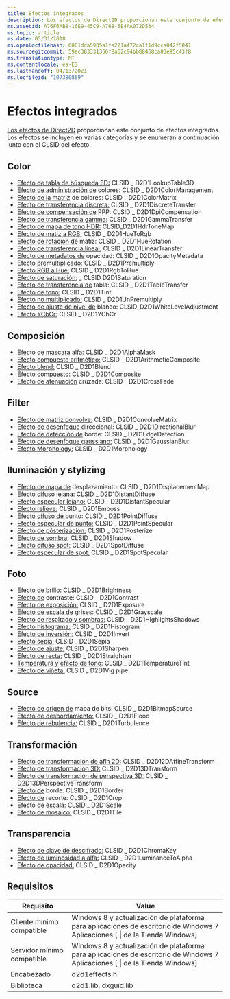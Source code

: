 ```yaml
---
title: Efectos integrados
description: Los efectos de Direct2D proporcionan este conjunto de efectos integrados.
ms.assetid: A76F6AB8-16E9-45C9-A768-5E4AA072D534
ms.topic: article
ms.date: 05/31/2018
ms.openlocfilehash: 6001dda5985a1fa221a472ca1f1d9cca042f5041
ms.sourcegitcommit: 59ec383331366f8a62c94bb88468ca03e95c43f8
ms.translationtype: MT
ms.contentlocale: es-ES
ms.lasthandoff: 04/13/2021
ms.locfileid: "107380869"
---
```

# <a name="built-in-effects"></a>Efectos integrados

[Los efectos de Direct2D](effects-overview.md) proporcionan este conjunto de efectos integrados. Los efectos se incluyen en varias categorías y se enumeran a continuación junto con el CLSID del efecto.

## <a name="color"></a>Color

-   [Efecto de tabla de búsqueda 3D:](3d-lookup-table-effect.md) CLSID \_ D2D1LookupTable3D
-   [Efecto de administración de](color-management.md) colores: CLSID \_ D2D1ColorManagement
-   [Efecto de la matriz](color-matrix.md) de colores: CLSID \_ D2D1ColorMatrix
-   [Efecto de transferencia discreta:](discrete-transfer.md) CLSID \_ D2D1DiscreteTransfer
-   [Efecto de compensación de](dpi-compensation.md) PPP: CLSID \_ D2D1DpiCompensation
-   [Efecto de transferencia gamma:](gamma-transfer.md) CLSID \_ D2D1GammaTransfer
-   [Efecto de mapa de tono HDR:](hdr-tone-map-effect.md) CLSID_D2D1HdrToneMap
-   [Efecto de matiz a RGB:](hue-to-rgb-effect.md) CLSID \_ D2D1HueToRgb
-   [Efecto de rotación de](hue-rotate.md) matiz: CLSID \_ D2D1HueRotation
-   [Efecto de transferencia lineal:](linear-transfer.md) CLSID \_ D2D1LinearTransfer
-   [Efecto de metadatos de](opacity-metadata-effect.md) opacidad: CLSID \_ D2D1OpacityMetadata
-   [Efecto premultiplicado:](premultiply.md) CLSID \_ D2D1Premultiply
-   [Efecto RGB a Hue:](rgb-to-hue-effect.md) CLSID \_ D2D1RgbToHue
-   [Efecto de saturación:](saturation.md) \_ CLSID D2D1Saturation
-   [Efecto de transferencia de](table-transfer.md) tabla: CLSID \_ D2D1TableTransfer
-   [Efecto de tono:](tint-effect.md) CLSID \_ D2D1Tint
-   [Efecto no multiplicado:](unpremultiply.md) CLSID \_ D2D1UnPremultiply
-   [Efecto de ajuste de nivel de](white-level-adjustment-effect.md) blanco: CLSID_D2D1WhiteLevelAdjustment
-   [Efecto YCbCr:](ycbcr-effect.md) CLSID \_ D2D1YCbCr

## <a name="composition"></a>Composición

-   [Efecto de máscara alfa:](alpha-mask-effect.md) CLSID \_ D2D1AlphaMask
-   [Efecto compuesto aritmético:](arithmetic-composite.md) CLSID \_ D2D1ArithmeticComposite
-   [Efecto blend:](blend.md) CLSID \_ D2D1Blend
-   [Efecto compuesto:](composite.md) CLSID \_ D2D1Composite
-   [Efecto de atenuación](cross-fade-effect.md) cruzada: CLSID \_ D2D1CrossFade

## <a name="filter"></a>Filter

-   [Efecto de matriz convolve:](convolve-matrix.md) CLSID \_ D2D1ConvolveMatrix
-   [Efecto de desenfoque](directional-blur.md) direccional: CLSID \_ D2D1DirectionalBlur
-   [Efecto de detección de](edge-detection-effect.md) borde: CLSID \_ D2D1EdgeDetection
-   [Efecto de desenfoque gaussiano:](gaussian-blur.md) CLSID \_ D2D1GaussianBlur
-   [Efecto Morphology:](morphology.md) CLSID \_ D2D1Morphology

## <a name="lighting-and-stylizing"></a>Iluminación y stylizing

-   [Efecto de mapa de](displacement-map.md) desplazamiento: CLSID \_ D2D1DisplacementMap
-   [Efecto difuso lejana:](distant-diffuse.md) CLSID \_ D2D1DistantDiffuse
-   [Efecto especular lejano:](distant-specular.md) CLSID \_ D2D1DistantSpecular
-   [Efecto relieve:](emboss-effect.md) CLSID \_ D2D1Emboss
-   [Efecto difuso de](point-diffuse-lighting.md) punto: CLSID \_ D2D1PointDiffuse
-   [Efecto especular de punto:](point-specular.md) CLSID \_ D2D1PointSpecular
-   [Efecto de pósterización:](posterize-effect.md) CLSID \_ D2D1Posterize
-   [Efecto de sombra:](drop-shadow.md) CLSID \_ D2D1Shadow
-   [Efecto difuso spot:](diffuse-lighting.md) CLSID \_ D2D1SpotDiffuse
-   [Efecto especular de spot:](specular-lighting.md) CLSID \_ D2D1SpotSpecular

## <a name="photo"></a>Foto

-   [Efecto de brillo:](brightness.md) CLSID \_ D2D1Brightness
-   [Efecto de](contrast-effect.md) contraste: CLSID \_ D2D1Contrast
-   [Efecto de exposición:](exposure-effect.md) CLSID \_ D2D1Exposure
-   [Efecto de escala de](grayscale-effect.md) grises: CLSID \_ D2D1Grayscale
-   [Efecto de resaltado y sombras:](highlights-and-shadows-effect.md) CLSID \_ D2D1HighlightsShadows
-   [Efecto histograma:](histogram.md) CLSID \_ D2D1Histogram
-   [Efecto de inversión:](invert-effect.md) CLSID \_ D2D1Invert
-   [Efecto sepia:](sepia-effect.md) CLSID \_ D2D1Sepia
-   [Efecto de ajuste:](sharpen-effect.md) CLSID \_ D2D1Sharpen
-   [Efecto de recta:](straighten-effect.md) CLSID \_ D2D1Straighten
-   [Temperatura y efecto de tono:](temperature-and-tint-effect.md) CLSID \_ D2D1TemperatureTint
-   [Efecto de viñeta:](vignette-effect.md) CLSID \_ D2D1Vig pipe

## <a name="source"></a>Source

-   [Efecto de origen de](bitmap-source.md) mapa de bits: CLSID \_ D2D1BitmapSource
-   [Efecto de desbordamiento:](flood.md) CLSID \_ D2D1Flood
-   [Efecto de rebulencia:](turbulence.md) CLSID \_ D2D1Turbulence

## <a name="transform"></a>Transformación

-   [Efecto de transformación de afín 2D:](2d-affine-transform.md) CLSID \_ D2D12DAffineTransform
-   [Efecto de transformación 3D:](3d-transform.md) CLSID \_ D2D13DTransform
-   [Efecto de transformación de perspectiva 3D:](3d-perspective-transform.md) CLSID \_ D2D13DPerspectiveTransform
-   [Efecto de](border.md) borde: CLSID \_ D2D1Border
-   [Efecto de](crop.md) recorte: CLSID \_ D2D1Crop
-   [Efecto de escala:](high-quality-scale.md) CLSID \_ D2D1Scale
-   [Efecto de mosaico:](tile.md) CLSID \_ D2D1Tile

## <a name="transparency"></a>Transparencia

-   [Efecto de clave de descifrado:](chromakey-effect.md) CLSID \_ D2D1ChromaKey
-   [Efecto de luminosidad a alfa:](luminance-to-alpha.md) CLSID \_ D2D1LuminanceToAlpha
-   [Efecto de opacidad:](opacity-effect.md) CLSID \_ D2D1Opacity

## <a name="requirements"></a>Requisitos



| Requisito | Value |
|--------------------------|------------------------------------------------------------------------------------|
| Cliente mínimo compatible | Windows 8 y actualización de plataforma para aplicaciones de escritorio de Windows 7 Aplicaciones \[ \| de la Tienda Windows\] |
| Servidor mínimo compatible | Windows 8 y actualización de plataforma para aplicaciones de escritorio de Windows 7 Aplicaciones \[ \| de la Tienda Windows\] |
| Encabezado                   | d2d1effects.h                                                                      |
| Biblioteca                  | d2d1.lib, dxguid.lib                                                               |



 

 

 




